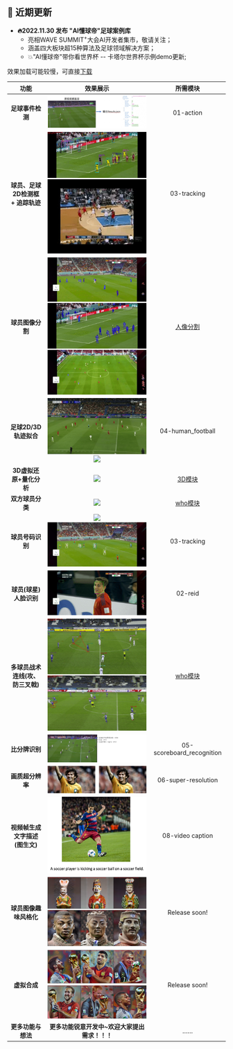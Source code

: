 ## 📣 近期更新

- **🔥2022.11.30 发布 "AI懂球帝"足球案例库**
  - 亮相WAVE SUMMIT<sup>+</sup>大会AI开发者集市，敬请关注；
  - 涵盖四大板块超15种算法及足球领域解决方案；
  - 💥"AI懂球帝"带你看世界杯 -- 卡塔尔世界杯示例demo更新;

效果加载可能较慢，可直接[下载](./image/)

|          功能          |                            效果展示                            |                所需模块                |
| :--------------------: | :----------------------------------------------------------: | :------------------------------------: |
|   **足球事件检测**   |         ![](image/1.png)          |           01-action           |
|   **球员、足球2D检测框 + 追踪轨迹**   |         ![](image/where_soccer.gif) ![](image/2.gif)          |           03-tracking           |
|   **球员图像分割**   | ![](image/3.gif) ![](image/4.gif) ![](image/5.gif)  |           [人像分割](https://github.com/PaddlePaddle/PaddleSports/tree/develop/02-sports_where/2.2-2D_segmentation)           |
|  **足球2D/3D轨迹拟合**  |               ![](image/6.gif) ![](image/7.gif)             |                04-human_football                |
|      **3D虚拟还原+量化分析**      |          ![](image/8.gif)          |                [3D模块](https://github.com/PaddlePaddle/PaddleSports/tree/develop/02-sports_where)                |
|  **双方球员分类**  | ![](image/9.gif) | [who模块](https://github.com/PaddlePaddle/PaddleSports/tree/develop/03-sports_who) |
|  **球员号码识别**  | ![](image/10.gif) ![](image/11.gif) | 03-tracking |
|  **球员(球星)人脸识别**  | ![](image/12.gif) | 02-reid |
|  **多球员战术连线(攻、防三叉戟)**  | ![](image/13.gif) ![](image/14.gif) | [who模块](https://github.com/PaddlePaddle/PaddleSports/tree/develop/03-sports_who) |
|  **比分牌识别**  | ![](image/15.png) | 05-scoreboard_recognition |
|  **画质超分辨率**  | ![](image/16.png) | 06-super-resolution |
|  **视频帧生成文字描述(图生文)**  | ![](image/17.png) | 08-video caption |
|  **球员图像趣味风格化**  | ![](image/18.png) |  Release soon! |
|  **虚拟合成**  | ![](image/19.png) | Release soon! |
|   **更多功能与想法**   |        **更多功能锐意开发中~欢迎大家提出需求！！！**         |                   ……                   |

